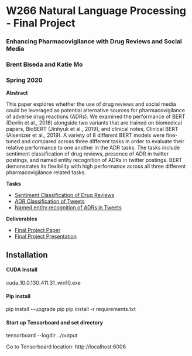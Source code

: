 # W266 Natural Language Processing - Final Project

### Enhancing Pharmacovigilance with Drug Reviews and Social Media

### Brent Biseda and Katie Mo
### Spring 2020

**Abstract**

This paper explores whether the use of drug reviews and social media could be leveraged as potential alternative sources for pharmacovigilance of adverse drug reactions (ADRs). We examined the performance of BERT (Devlin et al., 2018) alongside two variants that are trained on biomedical papers, BioBERT (Jinhyuk et al., 2019), and clinical notes, Clinical BERT (Alsentzer et al., 2019).  A variety of 8 different BERT models were fine-tuned and compared across three different tasks in order to evaluate their relative performance to one another in the ADR tasks. The tasks include sentiment classification of drug reviews, presence of ADR in twitter postings, and named entity recognition of ADRs in twitter postings. BERT demonstrates its flexibility with high performance across all three different pharmacovigilance related tasks.

**Tasks**

- [Sentiment Classification of Drug Reviews](./task1_sentiment)
- [ADR Classification of Tweets](./task2_adr)
- [Named entity recognition of ADRs in Tweets](./task3_ner)

**Deliverables**

- [Final Project Paper](https://github.com/brentbiseda/w266_project/blob/master/W266%20Final%20Project%20Paper.pdf)
- [Final Project Presentation](https://github.com/brentbiseda/w266_project/blob/master/W266%20Final%20Project%20Presentation%20Slides.pdf)

## Installation    

#### CUDA Install  

cuda_10.0.130_411.31_win10.exe

#### Pip install  

pip install --upgrade pip
pip install -r requirements.txt

#### Start up Tensorboard and set directory

tensorboard --logdir ../output

Go to Tensorboard location: http://localhost:6006
